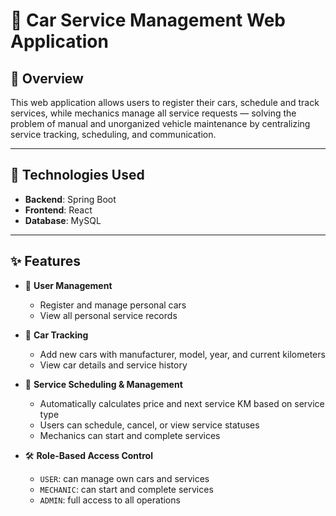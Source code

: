 # 🚗 Car Service Management Web Application

## 📌 Overview  
This web application allows users to register their cars, schedule and track services, while mechanics manage all service requests — solving the problem of manual and unorganized vehicle maintenance by centralizing service tracking, scheduling, and communication.

---

## 🧱 Technologies Used
- **Backend**: Spring Boot
- **Frontend**: React
- **Database**: MySQL
   
---

## ✨ Features

- 👤 **User Management**  
  - Register and manage personal cars  
  - View all personal service records
 
- 🚗 **Car Tracking**  
  - Add new cars with manufacturer, model, year, and current kilometers  
  - View car details and service history

- 🔧 **Service Scheduling & Management**  
  - Automatically calculates price and next service KM based on service type  
  - Users can schedule, cancel, or view service statuses  
  - Mechanics can start and complete services
  
- 🛠️ **Role-Based Access Control**  
  - `USER`: can manage own cars and services  
  - `MECHANIC`: can start and complete services  
  - `ADMIN`: full access to all operations
